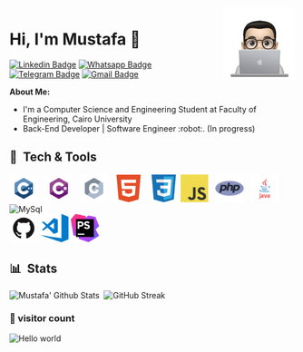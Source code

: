   <img src="https://raw.githubusercontent.com/MUSTAFA-Hamzawy/MUSTAFA-Hamzawy/main/logos/profile-img.png" align="right" width="25%"/>
  
<h1>Hi, I'm Mustafa 👋</h1>

[![Linkedin Badge](https://img.shields.io/badge/-LinkedIn-blue?style=flat-square&logo=Linkedin&logoColor=white&link=)]()
[![Whatsapp Badge](https://img.shields.io/badge/-Whatsapp-4CA143?style=flat-square&labelColor=4CA143&logo=whatsapp&logoColor=white&link=https://api.whatsapp.com/send?phone=2001121366579&text=Hi%20%F0%9F%98%80%20)](https://api.whatsapp.com/send?phone=2001121366579&text=Hi%20%F0%9F%98%80%20)
[![Telegram Badge](https://img.shields.io/badge/-Telegram-1ca0f1?style=flat-square&labelColor=1ca0f1&logo=telegram&logoColor=white&link=https://t.me/mustafa_hamzawy)](https://t.me/mustafa_hamzawy)
[![Gmail Badge](https://img.shields.io/badge/-Gmail-c14438?style=flat-square&logo=Gmail&logoColor=white&link=mailto:dev.mustafa.mahmoud@gmail.com)](mailto:dev.mustafa.mahmoud@gmail.com)

<b>About Me:</b>

<ul>
  <li>I'm a Computer Science and Engineering Student at Faculty of Engineering, Cairo University</li>
  <li>Back-End Developer | Software Engineer :robot:. (In progress)</li>
</ul>




## 🧰 &nbsp;Tech & Tools
<img  src="https://raw.githubusercontent.com/MUSTAFA-Hamzawy/MUSTAFA-Hamzawy/main/logos/languages/c%2B%2B.svg" alt="CPP" width="50" height="50"/> &nbsp;
<img  src="https://raw.githubusercontent.com/MUSTAFA-Hamzawy/MUSTAFA-Hamzawy/main/logos/languages/c%23.svg" alt="C#" width="50" height="50"/> &nbsp;
<img  src="https://raw.githubusercontent.com/MUSTAFA-Hamzawy/MUSTAFA-Hamzawy/main/logos/languages/c.svg" alt="C" width="50" height="50"/> &nbsp;
<img  src="https://raw.githubusercontent.com/MUSTAFA-Hamzawy/MUSTAFA-Hamzawy/main/logos/languages/html5-plain.svg" alt="HTML5" width="50" height="50"/> &nbsp;
<img  src="https://raw.githubusercontent.com/MUSTAFA-Hamzawy/MUSTAFA-Hamzawy/main/logos/languages/css3-original.svg" alt="CSS3" width="50" height="50"/>
<img  src="https://raw.githubusercontent.com/MUSTAFA-Hamzawy/MUSTAFA-Hamzawy/main/logos/languages/javascript-original.svg" alt="JavaScript" width="50" height="50"/> &nbsp;
<img  src="https://raw.githubusercontent.com/MUSTAFA-Hamzawy/MUSTAFA-Hamzawy/main/logos/languages/php.png" alt="PHP" width="50" height="50"/> &nbsp;
<img  src="https://raw.githubusercontent.com/MUSTAFA-Hamzawy/MUSTAFA-Hamzawy/main/logos/languages/java.svg" alt="Java" width="50" height="50"/> &nbsp;
<br> <img  src="https://raw.githubusercontent.com/yurijserrano/Github-Profile-Readme-Logos/f994c418a134b58c4aec11152f6a4a33fa89da26/databases/mysql.svg" alt="MySql" width="50" height="50"/>
<br> <img  src="https://raw.githubusercontent.com/MUSTAFA-Hamzawy/MUSTAFA-Hamzawy/main/logos/tools/68747470733a2f2f6769746875622e6769746875626173736574732e636f6d2f696d616765732f6d6f64756c65732f6c6f676f735f706167652f4769744875622d4d61726b2e706e67.png" alt="Git or Github" width="50" height="50"/>
<img  src="https://raw.githubusercontent.com/MUSTAFA-Hamzawy/MUSTAFA-Hamzawy/04568bed1ab00468b0387835a044162db6f8ece7/logos/tools/68747470733a2f2f7777772e766563746f726c6f676f2e7a6f6e652f6c6f676f732f76697375616c73747564696f5f636f64652f76697375616c73747564696f5f636f64652d69636f6e2e737667.svg" alt="VS Code" width="50" height="50"/> 
<img  src="https://raw.githubusercontent.com/MUSTAFA-Hamzawy/MUSTAFA-Hamzawy/main/logos/tools/68747470733a2f2f7365656b6c6f676f2e636f6d2f696d616765732f502f70687073746f726d2d6c6f676f2d323230423633334344412d7365656b6c6f676f2e636f6d2e706e67.png" alt="PHP Storm" width="50" height="50"/>  


<!--## 📫 Contact:-->




## 📊 &nbsp;Stats

![Mustafa' Github Stats](https://github-readme-stats.vercel.app/api?username=MUSTAFA-Hamzawy&show_icons=true&bg_color=0d1116&title_color=ce09ec&text_color=a4aacb&icon_color=007ec6)&nbsp;
![GitHub Streak](https://github-readme-streak-stats.herokuapp.com/?user=MUSTAFA-Hamzawy&theme=dark&count_private=true&bg_color=0d1116&title_color=ce09ec&text_color=a4aacb&icon_color=007ec6)
<!--
[![Top Langs](https://github-readme-stats.vercel.app/api/top-langs/?username=MUSTAFA-Hamzawy&layout=compact&bg_color=0d1116&title_color=ce09ec&text_color=a4aacb)](https://github.com/anuraghazra/github-readme-stats)
-->

### 👀 visitor count

<img src="https://profile-counter.glitch.me/MUSTAFA-Hamzawy/count.svg" alt="Hello world" />

<!--
**MUSTAFA-Hamzawy/MUSTAFA-Hamzawy** is a ✨ _special_ ✨ repository because its `README.md` (this file) appears on your GitHub profile.

Here are some ideas to get you started:

- 🔭 I’m currently working on ...
- 🌱 I’m currently learning ...
- 👯 I’m looking to collaborate on ...
- 🤔 I’m looking for help with ...
- 💬 Ask me about ...
- 📫 How to reach me: ...
- 😄 Pronouns: ...
- ⚡ Fun fact: ...
-->
